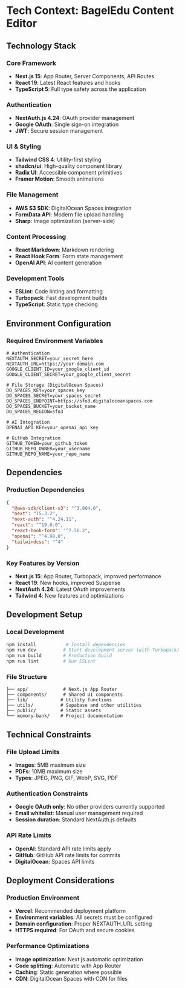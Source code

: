 # Tech Context: BagelEdu Content Editor

## Technology Stack

### Core Framework
- **Next.js 15**: App Router, Server Components, API Routes
- **React 19**: Latest React features and hooks
- **TypeScript 5**: Full type safety across the application

### Authentication
- **NextAuth.js 4.24**: OAuth provider management
- **Google OAuth**: Single sign-on integration
- **JWT**: Secure session management

### UI & Styling
- **Tailwind CSS 4**: Utility-first styling
- **shadcn/ui**: High-quality component library
- **Radix UI**: Accessible component primitives
- **Framer Motion**: Smooth animations

### File Management
- **AWS S3 SDK**: DigitalOcean Spaces integration
- **FormData API**: Modern file upload handling
- **Sharp**: Image optimization (server-side)

### Content Processing
- **React Markdown**: Markdown rendering
- **React Hook Form**: Form state management
- **OpenAI API**: AI content generation

### Development Tools
- **ESLint**: Code linting and formatting
- **Turbopack**: Fast development builds
- **TypeScript**: Static type checking

## Environment Configuration

### Required Environment Variables
```env
# Authentication
NEXTAUTH_SECRET=your_secret_here
NEXTAUTH_URL=https://your-domain.com
GOOGLE_CLIENT_ID=your_google_client_id
GOOGLE_CLIENT_SECRET=your_google_client_secret

# File Storage (DigitalOcean Spaces)
DO_SPACES_KEY=your_spaces_key
DO_SPACES_SECRET=your_spaces_secret
DO_SPACES_ENDPOINT=https://sfo3.digitaloceanspaces.com
DO_SPACES_BUCKET=your_bucket_name
DO_SPACES_REGION=sfo3

# AI Integration
OPENAI_API_KEY=your_openai_api_key

# GitHub Integration
GITHUB_TOKEN=your_github_token
GITHUB_REPO_OWNER=your_username
GITHUB_REPO_NAME=your_repo_name
```

## Dependencies

### Production Dependencies
```json
{
  "@aws-sdk/client-s3": "^3.804.0",
  "next": "15.3.2",
  "next-auth": "^4.24.11",
  "react": "^19.0.0",
  "react-hook-form": "^7.56.2",
  "openai": "^4.98.0",
  "tailwindcss": "^4"
}
```

### Key Features by Version
- **Next.js 15**: App Router, Turbopack, improved performance
- **React 19**: New hooks, improved Suspense
- **NextAuth 4.24**: Latest OAuth improvements
- **Tailwind 4**: New features and optimizations

## Development Setup

### Local Development
```bash
npm install           # Install dependencies
npm run dev          # Start development server (with Turbopack)
npm run build        # Production build
npm run lint         # Run ESLint
```

### File Structure
```
├── app/             # Next.js App Router
├── components/      # Shared UI components
├── lib/            # Utility functions
├── utils/          # Supabase and other utilities
├── public/         # Static assets
└── memory-bank/    # Project documentation
```

## Technical Constraints

### File Upload Limits
- **Images**: 5MB maximum size
- **PDFs**: 10MB maximum size
- **Types**: JPEG, PNG, GIF, WebP, SVG, PDF

### Authentication Constraints
- **Google OAuth only**: No other providers currently supported
- **Email whitelist**: Manual user management required
- **Session duration**: Standard NextAuth.js defaults

### API Rate Limits
- **OpenAI**: Standard API rate limits apply
- **GitHub**: GitHub API rate limits for commits
- **DigitalOcean**: Spaces API limits

## Deployment Considerations

### Production Environment
- **Vercel**: Recommended deployment platform
- **Environment variables**: All secrets must be configured
- **Domain configuration**: Proper NEXTAUTH_URL setting
- **HTTPS required**: For OAuth and secure cookies

### Performance Optimizations
- **Image optimization**: Next.js automatic optimization
- **Code splitting**: Automatic with App Router
- **Caching**: Static generation where possible
- **CDN**: DigitalOcean Spaces with CDN for files
